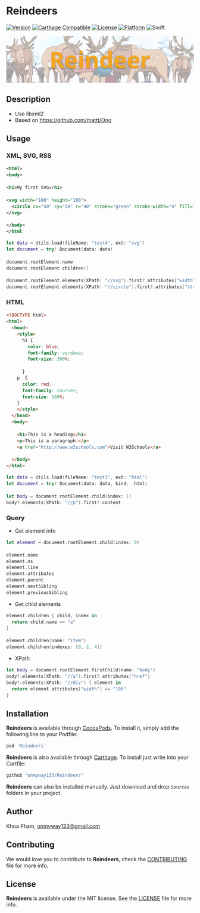 # Reindeers

[![Version](https://img.shields.io/cocoapods/v/Reindeers.svg?style=flat)](http://cocoadocs.org/docsets/Reindeers)
[![Carthage Compatible](https://img.shields.io/badge/Carthage-compatible-4BC51D.svg?style=flat)](https://github.com/Carthage/Carthage)
[![License](https://img.shields.io/cocoapods/l/Reindeers.svg?style=flat)](http://cocoadocs.org/docsets/Reindeers)
[![Platform](https://img.shields.io/cocoapods/p/Reindeers.svg?style=flat)](http://cocoadocs.org/docsets/Reindeers)
![Swift](https://img.shields.io/badge/%20in-swift%204.0-orange.svg)

![](Screenshots/Banner.png)

## Description

- Use libxml2
- Based on https://github.com/mattt/Ono

## Usage

### XML, SVG, RSS

```xml
<html>
<body>

<h1>My first SVG</h1>

<svg width="100" height="100">
  <circle cx="50" cy="50" r="40" stroke="green" stroke-width="4" fill="yellow" />
</svg>

</body>
</html
```

```swift
let data = Utils.load(fileName: "test4", ext: "svg")
let document = try! Document(data: data)

document.rootElement.name
document.rootElement.children()

document.rootElement.elements(XPath: "//svg").first?.attributes["width"]
document.rootElement.elements(XPath: "//circle").first?.attributes["stroke"]
```

### HTML

```html
<!DOCTYPE html>
<html>
  <head>
    <style>
      h1 {
        color: blue;
        font-family: verdana;
        font-size: 300%;

      }
    p  {
      color: red;
      font-family: courier;
      font-size: 160%;
    }
    </style>
  </head>
  <body>

    <h1>This is a heading</h1>
    <p>This is a paragraph.</p>
    <a href="http://www.w3schools.com">Visit W3Schools</a>
    
  </body>
</html>
```

```swift
let data = Utils.load(fileName: "test3", ext: "html")
let document = try? Document(data: data, kind: .html)

let body = document.rootElement.child(index: 1)
body?.elements(XPath: "//p").first?.content
```

### Query

- Get element info

```swift
let element = document.rootElement.child(index: 0)

element.name
element.ns
element.line
element.attributes
element.parent
element.nextSibling
element.previousSibling
```

- Get child elements

```swift
element.children { child, index in
  return child.name == "a"
}

element.children(name: "item")
element.children(indexes: [0, 2, 4])
```

- XPath

```swift
let body = document.rootElement.firstChild(name: "body")
body?.elements(XPath: "//a").first?.attributes["href"]
body?.elements(XPath: "//div") { element in
  return element.attributes["width"] == "100"
}
```

## Installation

**Reindeers** is available through [CocoaPods](http://cocoapods.org). To install
it, simply add the following line to your Podfile:

```ruby
pod 'Reindeers'
```

**Reindeers** is also available through [Carthage](https://github.com/Carthage/Carthage).
To install just write into your Cartfile:

```ruby
github "onmyway133/Reindeers"
```

**Reindeers** can also be installed manually. Just download and drop `Sources` folders in your project.

## Author

Khoa Pham, onmyway133@gmail.com

## Contributing

We would love you to contribute to **Reindeers**, check the [CONTRIBUTING](https://github.com/onmyway133/Reindeers/blob/master/CONTRIBUTING.md) file for more info.

## License

**Reindeers** is available under the MIT license. See the [LICENSE](https://github.com/onmyway133/Reindeers/blob/master/LICENSE.md) file for more info.
